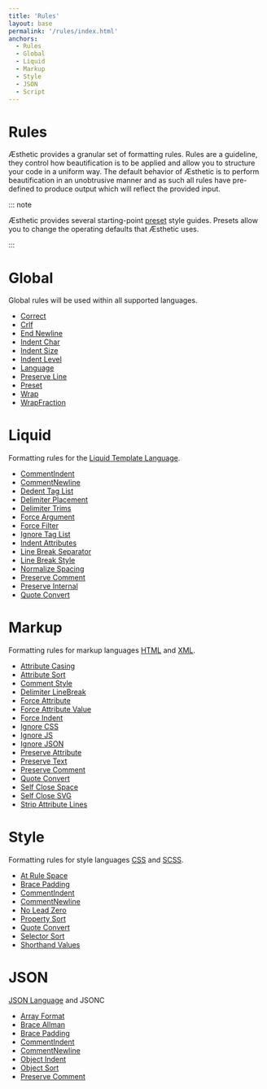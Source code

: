 ```yaml
---
title: 'Rules'
layout: base
permalink: '/rules/index.html'
anchors:
  - Rules
  - Global
  - Liquid
  - Markup
  - Style
  - JSON
  - Script
---
```


# Rules

Æsthetic provides a granular set of formatting rules. Rules are a guideline, they control how beautification is to be applied and allow you to structure your code in a uniform way. The default behavior of Æsthetic is to perform beautification in an unobtrusive manner and as such all rules have pre-defined to produce output which will reflect the provided input.

::: note

Æsthetic provides several starting-point [preset](/rules/global/preset) style guides. Presets allow you to change the operating defaults that Æsthetic uses.

:::

# Global

Global rules will be used within all supported languages.

- [Correct](/rules/global/correct)
- [Crlf](/rules/global/crlf/)
- [End Newline](/rules/global/endNewline)
- [Indent Char](/rules/global/indentChar/)
- [Indent Size](/rules/global/indentSize/)
- [Indent Level](/rules/global/indentLevel/)
- [Language](/rules/global/language)
- [Preserve Line](/rules/global/preserveLine/)
- [Preset](/rules/global/preset/)
- [Wrap](/rules/global/wrap/)
- [WrapFraction](/rules/global/wrapFraction/)

# Liquid

Formatting rules for the [Liquid Template Language](https://shopify.github.io/liquid/).

- [CommentIndent](/rules/liquid/commentIndent)
- [CommentNewline](/rules/liquid/commentNewline)
- [Dedent Tag List](/rules/liquid/dedentTagList)
- [Delimiter Placement](/rules/liquid/delimiterPlacement)
- [Delimiter Trims](/rules/liquid/delimiterTrims)
- [Force Argument](/rules/liquid/forceArgument)
- [Force Filter](/rules/liquid/forceFilter)
- [Ignore Tag List](/rules/liquid/ignoreTagList)
- [Indent Attributes](/rules/liquid/indentAttributes)
- [Line Break Separator](/rules/liquid/lineBreakSeparator)
- [Line Break Style](/rules/liquid/lineBreakSeparator)
- [Normalize Spacing](/rules/liquid/normalizeSpacing)
- [Preserve Comment](/rules/liquid/preserveComment)
- [Preserve Internal](/rules/liquid/preserveInternal)
- [Quote Convert](/rules/liquid/quoteConvert)

# Markup

Formatting rules for markup languages [HTML](https://en.wikipedia.org/wiki/HTML) and [XML](https://developer.mozilla.org/en-US/docs/Web/XML/XML_introduction).

- [Attribute Casing](/rules/markup/attributCasing)
- [Attribute Sort](/rules/markup/attributeSort)
- [Comment Style](/rules/markup/commentStyle)
- [Delimiter LineBreak](/rules/markup/delimiterLineBreak)
- [Force Attribute](/rules/markup/forceAttribute)
- [Force Attribute Value](/rules/markup/forceAttributeValue)
- [Force Indent](/rules/markup/forceIndent)
- [Ignore CSS](/rules/markup/ignoreCSS)
- [Ignore JS](/rules/markup/ignoreJS)
- [Ignore JSON](/rules/markup/ignoreJSON)
- [Preserve Attribute](/rules/markup/preserveAttribute)
- [Preserve Text](/rules/markup/preserveText)
- [Preserve Comment](/rules/markup/preserveComment)
- [Quote Convert](/rules/markup/quoteConvert)
- [Self Close Space](/rules/markup/selfCloseSpace)
- [Self Close SVG](/rules/markup/selfCloseSVG)
- [Strip Attribute Lines](/rules/markup/stripAttributeLines)

# Style

Formatting rules for style languages [CSS](https://en.wikipedia.org/wiki/CSS) and [SCSS](https://sass-lang.com).

- [At Rule Space](/rules/style/atRuleSpace)
- [Brace Padding](/rules/style/bracePadding)
- [CommentIndent](/rules/style/commentIndent)
- [CommentNewline](/rules/style/commentNewline)
- [No Lead Zero](/rules/style/noLeadZero)
- [Property Sort](/rules/style/propertySort)
- [Quote Convert](/rules/style/quoteConvert)
- [Selector Sort](/rules/style/selectorSort)
- [Shorthand Values](/rules/style/shorthandValues)

# JSON

[JSON Language](https://en.wikipedia.org/wiki/JSON) and JSONC

- [Array Format](/rules/json/arrayFormat)
- [Brace Allman](/rules/json/braceAllman)
- [Brace Padding](/rules/json/bracePadding)
- [CommentIndent](/rules/json/commentIndent)
- [CommentNewline](/rules/json/commentNewline)
- [Object Indent](/rules/json/objectIndent)
- [Object Sort](/rules/json/objectSort)
- [Preserve Comment](/rules/json/preserveComment)

